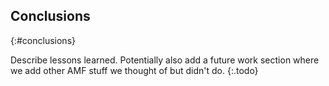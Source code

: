 ## Conclusions
{:#conclusions}

Describe lessons learned.
Potentially also add a future work section where we add other AMF stuff we thought of but didn't do.
{:.todo}